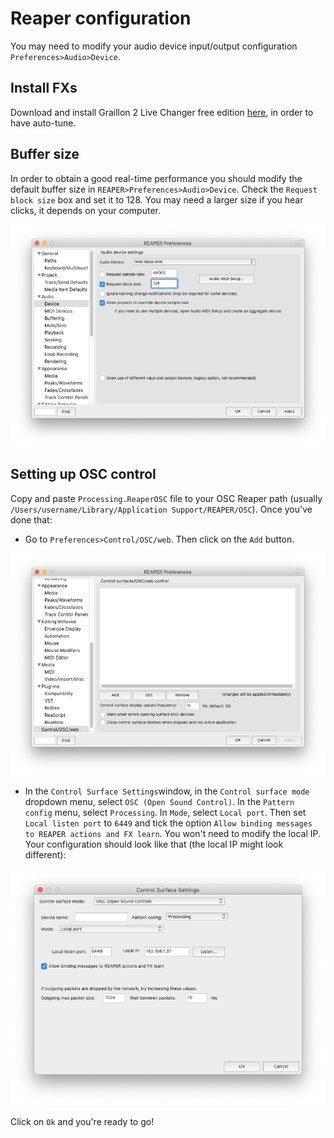 # Reaper configuration 
You may need to modify your audio device input/output configuration `Preferences>Audio>Device`.

## Install FXs
Download and install Graillon 2 Live Changer free edition [here](https://www.auburnsounds.com/products/Graillon.html), in order to have auto-tune.

## Buffer size
In order to obtain a good real-time performance you should modify the default buffer size in `REAPER>Preferences>Audio>Device`. Check the `Request block size` box and set it to 128. You may need a larger size if you hear clicks, it depends on your computer.
<div style="text-align:center"><img src="./.bin/buffer.png"/></div>

## Setting up OSC control 
Copy and paste `Processing.ReaperOSC` file to your OSC Reaper path (usually `/Users/username/Library/Application Support/REAPER/OSC`). Once you've done that: 
* Go to `Preferences>Control/OSC/web`. Then click on the `Add` button.
<div style="text-align:center"><img src="./.bin/reaper_preferences.png"/></div>

* In the `Control Surface Settings`window, in the `Control surface mode` dropdown menu, select `OSC (Open Sound Control)`. In the `Pattern config` menu, select `Processing`. In `Mode`, select `Local port`. Then set `Local listen port` to `6449` and tick the option `Allow binding messages to REAPER actions and FX learn`. You won't need to modify the local IP. Your configuration should look like that (the local IP might look different):

<div style="text-align:center"><img src="./.bin/control_surface_settings.png"/></div>

Click on `Ok` and you're ready to go!
